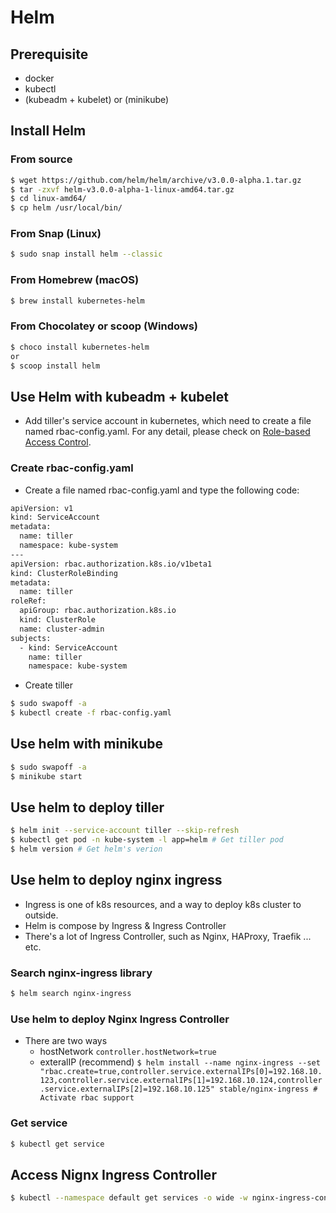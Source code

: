 # Helm
## Prerequisite
* docker
* kubectl
* (kubeadm + kubelet) or (minikube)
## Install Helm
### From source
```sh
$ wget https://github.com/helm/helm/archive/v3.0.0-alpha.1.tar.gz
$ tar -zxvf helm-v3.0.0-alpha-1-linux-amd64.tar.gz
$ cd linux-amd64/
$ cp helm /usr/local/bin/
```
### From Snap (Linux)
```sh
$ sudo snap install helm --classic
```
### From Homebrew (macOS)
```sh
$ brew install kubernetes-helm
```
### From Chocolatey or scoop (Windows)
```sh
$ choco install kubernetes-helm
or
$ scoop install helm
```
## Use Helm with kubeadm + kubelet
* Add tiller's service account in kubernetes, which need to create a file named rbac-config.yaml. For any detail, please check on [Role-based Access Control](https://docs.helm.sh/using_helm/#role-based-access-control).
### Create rbac-config.yaml
* Create a file named rbac-config.yaml and type the following code:
```sh
apiVersion: v1
kind: ServiceAccount
metadata:
  name: tiller
  namespace: kube-system
---
apiVersion: rbac.authorization.k8s.io/v1beta1
kind: ClusterRoleBinding
metadata:
  name: tiller
roleRef:
  apiGroup: rbac.authorization.k8s.io
  kind: ClusterRole
  name: cluster-admin
subjects:
  - kind: ServiceAccount
    name: tiller
    namespace: kube-system
```
* Create tiller
```sh
$ sudo swapoff -a
$ kubectl create -f rbac-config.yaml
```
## Use helm with minikube
```sh
$ sudo swapoff -a
$ minikube start
```
## Use helm to deploy tiller
```sh
$ helm init --service-account tiller --skip-refresh
$ kubectl get pod -n kube-system -l app=helm # Get tiller pod
$ helm version # Get helm's verion
```
## Use helm to deploy nginx ingress
* Ingress is one of k8s resources, and a way to deploy k8s cluster to outside.
* Helm is compose by Ingress & Ingress Controller
* There's a lot of Ingress Controller, such as Nginx, HAProxy, Traefik ... etc.
### Search nginx-ingress library
```sh
$ helm search nginx-ingress
```
### Use helm to deploy Nginx Ingress Controller
* There are two ways
  * hostNetwork `controller.hostNetwork=true`
  * exteralIP (recommend)
  `$ helm install --name nginx-ingress --set "rbac.create=true,controller.service.externalIPs[0]=192.168.10.123,controller.service.externalIPs[1]=192.168.10.124,controller.service.externalIPs[2]=192.168.10.125" stable/nginx-ingress # Activate rbac support`
### Get service
```sh
$ kubectl get service
```
## Access Nignx Ingress Controller
```sh
$ kubectl --namespace default get services -o wide -w nginx-ingress-controller # Use this to get externalip
```
